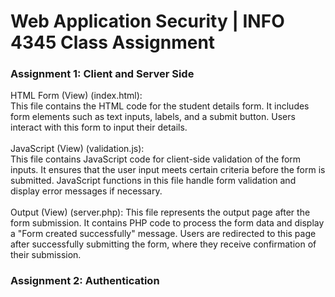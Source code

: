 # Web Application Security | INFO 4345 Class Assignment
<h3>Assignment 1: Client and Server Side</h3>
HTML Form (View) (index.html): <br>
This file contains the HTML code for the student details form.
It includes form elements such as text inputs, labels, and a submit button.
Users interact with this form to input their details. <br>
<br>
JavaScript (View) (validation.js): <br>
This file contains JavaScript code for client-side validation of the form inputs.
It ensures that the user input meets certain criteria before the form is submitted.
JavaScript functions in this file handle form validation and display error messages if necessary.
<br>
<br>
Output (View) (server.php):
This file represents the output page after the form submission.
It contains PHP code to process the form data and display a "Form created successfully" message.
Users are redirected to this page after successfully submitting the form, where they receive confirmation of their submission.

<h3>Assignment 2: Authentication</h3>

